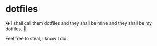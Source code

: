 # dotfiles
�
I shall call them dotfiles and they shall be mine and they shall be my dotfiles. 🐠

Feel free to steal, I know I did.
